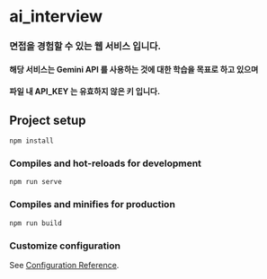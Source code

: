 # ai_interview

### 면접을 경험할 수 있는 웹 서비스 입니다.
#### 해당 서비스는 Gemini API 를 사용하는 것에 대한 학습을 목표로 하고 있으며
#### 파일 내 API_KEY 는 유효하지 않은 키 입니다.

## Project setup
```
npm install
```

### Compiles and hot-reloads for development
```
npm run serve
```

### Compiles and minifies for production
```
npm run build
```

### Customize configuration
See [Configuration Reference](https://cli.vuejs.org/config/).
